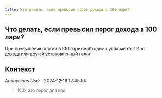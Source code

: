 ```yaml
---
title: Что делать, если превысил порог дохода в 100 лари?
---
```


## Что делать, если превысил порог дохода в 100 лари?

При превышении порога в 100 лари необходимо уплачивать 1% от дохода или другой установленный налог.

## Контекст

_Anonymous User_ - 2024-12-16 12:45:10:

> 100k это порог для ндс.
